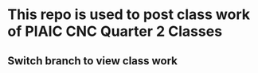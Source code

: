 # This repo is used to post class work of PIAIC CNC Quarter 2 Classes
## Switch branch to view class work